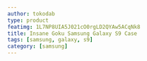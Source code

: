 ```yaml
---
author: tokodab
type: product
featimg: 1L7NP8UIA5J021cO0rgLD2QYAw5ACqNk8
title: Insane Goku Samsung Galaxy S9 Case
tags: [samsung, galaxy, s9]
category: [samsung]
---
```

